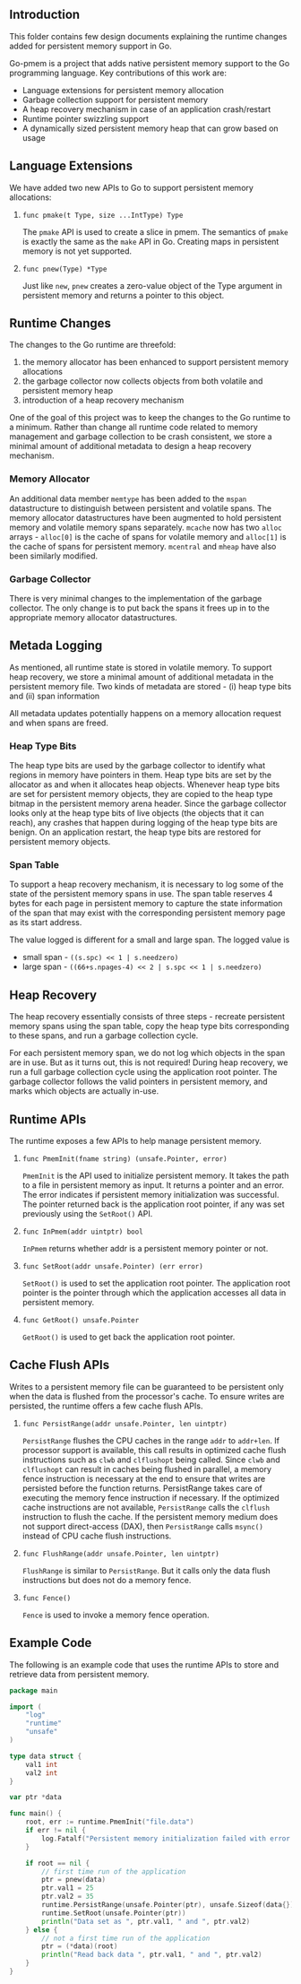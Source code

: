 ## Introduction
This folder contains few design documents explaining the runtime changes added
for persistent memory support in Go.

Go-pmem is a project that adds native persistent memory support to the Go
programming language. Key contributions of this work are:
* Language extensions for persistent memory allocation
* Garbage collection support for persistent memory
* A heap recovery mechanism in case of an application crash/restart
* Runtime pointer swizzling support
* A dynamically sized persistent memory heap that can grow based on usage

## Language Extensions
We have added two new APIs to Go to support persistent memory allocations:
1. ```func pmake(t Type, size ...IntType) Type```

   The `pmake` API is used to create a slice in pmem. The semantics of `pmake` is
exactly the same as the `make` API in Go. Creating maps in persistent
memory is not yet supported.
2. ```func pnew(Type) *Type```

   Just like `new`, `pnew` creates a zero-value object of the Type argument in
persistent memory and returns a pointer to this object.

## Runtime Changes
The changes to the Go runtime are threefold: 
1. the memory allocator has been enhanced to support persistent memory allocations
2. the garbage collector now collects objects from both volatile and persistent memory heap
3. introduction of a heap recovery mechanism

One of the goal of this project was to keep the changes to the Go runtime to a
minimum. Rather than change all runtime code related to memory management and
garbage collection to be crash consistent, we store a minimal amount of
additional metadata to design a heap recovery mechanism.

### Memory Allocator
An additional data member `memtype` has been added to the `mspan` datastructure
to distinguish between persistent and volatile spans. The memory allocator
datastructures have been augmented to hold persistent memory and volatile memory
spans separately. `mcache` now has two `alloc` arrays - `alloc[0]` is the cache
of spans for volatile memory and `alloc[1]` is the cache of spans for persistent
memory. `mcentral` and `mheap` have also been similarly modified.

### Garbage Collector
There is very minimal changes to the implementation of the garbage collector.
The only change is to put back the spans it frees up in to the appropriate
memory allocator datastructures.

## Metada Logging
As mentioned, all runtime state is stored in volatile memory. To support heap
recovery, we store a minimal amount of additional metadata in the persistent
memory file. Two kinds of metadata are stored - (i) heap type bits and (ii) span
information

All metadata updates potentially happens on a memory allocation request and when
spans are freed.

### Heap Type Bits
The heap type bits are used by the garbage collector to identify what regions in
memory have pointers in them. Heap type bits are set by the allocator as and
when it allocates heap objects. Whenever heap type bits are set for persistent
memory objects, they are copied to the heap type bitmap in the persistent memory
arena header. Since the garbage collector looks only at the heap type
bits of live objects (the objects that it can reach), any crashes that happen
during logging of the heap type bits are benign. On an application restart, the
heap type bits are restored for persistent memory objects.

### Span Table
To support a heap recovery mechanism, it is necessary to log some of the state
of the persistent memory spans in use. The span table reserves 4 bytes for each
page in persistent memory to capture the state information of the span that
may exist with the corresponding persistent memory page as its start address.

The value logged is different for a small and large span. The logged value is
* small span -  ```((s.spc) << 1 | s.needzero)```
* large span - ```((66+s.npages-4) << 2 | s.spc << 1 | s.needzero)```

## Heap Recovery
The heap recovery essentially consists of three steps - recreate persistent
memory spans using the span table, copy the heap type bits corresponding to
these spans, and run a garbage collection cycle.

For each persistent memory span, we do not log which objects in the span are in
use. But as it turns out, this is not required! During heap recovery, we run a
full garbage collection cycle using the application root pointer. The garbage
collector follows the valid pointers in persistent memory, and marks which
objects are actually in-use.

## Runtime APIs
The runtime exposes a few APIs to help manage persistent memory.
1. ```func PmemInit(fname string) (unsafe.Pointer, error)```

   `PmemInit` is the API used to initialize persistent memory. It takes the path to
a file in persistent memory as input. It returns a pointer and an error. The
error indicates if persistent memory initialization was successful. The pointer
returned back is the application root pointer, if any was set previously using
the `SetRoot()` API.

2. ```func InPmem(addr uintptr) bool```

   `InPmem` returns whether addr is a persistent memory pointer or not.

3. ```func SetRoot(addr unsafe.Pointer) (err error)```

   `SetRoot()` is used to set the application root pointer. The application root
pointer is the pointer through which the application accesses all data in
persistent memory.

4. ```func GetRoot() unsafe.Pointer```

   `GetRoot()` is used to get back the application root pointer.

## Cache Flush APIs
Writes to a persistent memory file can be guaranteed to be persistent only
when the data is flushed from the processor's cache. To ensure writes are
persisted, the runtime offers a few cache flush APIs.

1. ```func PersistRange(addr unsafe.Pointer, len uintptr)```

   `PersistRange` flushes the CPU caches in the range `addr` to `addr+len`.
If processor support is available, this call results in optimized cache flush
instructions such as `clwb` and `clflushopt` being called. Since `clwb` and
`clflushopt` can result in caches being flushed in parallel, a memory fence
instruction is necessary at the end to ensure that writes are persisted
before the function returns. PersistRange takes care of executing the memory
fence instruction if necessary.
If the optimized cache instructions are not available, `PersistRange` calls the
`clflush` instruction to flush the cache.
If the persistent memory medium does not support direct-access (DAX), then
`PersistRange` calls `msync()` instead of CPU cache flush instructions.

2. ```func FlushRange(addr unsafe.Pointer, len uintptr)```

   `FlushRange` is similar to `PersistRange`. But it calls only the data flush
instructions but does not do a memory fence.

3. ```func Fence()```

   `Fence` is used to invoke a memory fence operation.

## Example Code

The following is an example code that uses the runtime APIs to store and
retrieve data from persistent memory.

```go
package main

import (
	"log"
	"runtime"
	"unsafe"
)

type data struct {
	val1 int
	val2 int
}

var ptr *data

func main() {
	root, err := runtime.PmemInit("file.data")
	if err != nil {
		log.Fatalf("Persistent memory initialization failed with error ", err)
	}

	if root == nil {
		// first time run of the application
		ptr = pnew(data)
		ptr.val1 = 25
		ptr.val2 = 35
		runtime.PersistRange(unsafe.Pointer(ptr), unsafe.Sizeof(data{}))
		runtime.SetRoot(unsafe.Pointer(ptr))
		println("Data set as ", ptr.val1, " and ", ptr.val2)
	} else {
		// not a first time run of the application
		ptr = (*data)(root)
		println("Read back data ", ptr.val1, " and ", ptr.val2)
	}
}

```
